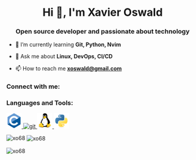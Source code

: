 <h1 align="center">Hi 👋, I'm Xavier Oswald</h1>
<h3 align="center">Open source developer and passionate about technology</h3>

- 🌱 I’m currently learning **Git, Python, Nvim**

- 💬 Ask me about **Linux, DevOps, CI/CD**

- 📫 How to reach me **xoswald@gmail.com**

<h3 align="left">Connect with me:</h3>
<p align="left">
</p>

<h3 align="left">Languages and Tools:</h3>
<p align="left"> <a href="https://www.cprogramming.com/" target="_blank" rel="noreferrer"> <img src="https://raw.githubusercontent.com/devicons/devicon/master/icons/c/c-original.svg" alt="c" width="40" height="40"/> </a> <a href="https://git-scm.com/" target="_blank" rel="noreferrer"> <img src="https://www.vectorlogo.zone/logos/git-scm/git-scm-icon.svg" alt="git" width="40" height="40"/> </a> <a href="https://www.linux.org/" target="_blank" rel="noreferrer"> <img src="https://raw.githubusercontent.com/devicons/devicon/master/icons/linux/linux-original.svg" alt="linux" width="40" height="40"/> </a> <a href="https://www.python.org" target="_blank" rel="noreferrer"> <img src="https://raw.githubusercontent.com/devicons/devicon/master/icons/python/python-original.svg" alt="python" width="40" height="40"/> </a> </p>

<p><img align="left" src="https://github-readme-stats.vercel.app/api/top-langs?username=xo68&show_icons=true&locale=en&layout=compact" alt="xo68" /></p>

<p>&nbsp;<img align="center" src="https://github-readme-stats.vercel.app/api?username=xo68&show_icons=true&locale=en" alt="xo68" /></p>

<p><img align="center" src="https://github-readme-streak-stats.herokuapp.com/?user=xo68&" alt="xo68" /></p>
